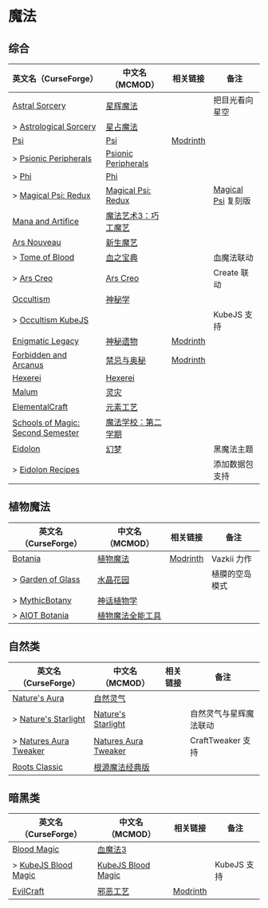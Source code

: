 # 魔法

## 综合

| 英文名（CurseForge）                                                                                               | 中文名（MCMOD）                                             | 相关链接                                               | 备注                                                      |
| ------------------------------------------------------------------------------------------------------------------ | ----------------------------------------------------------- | ------------------------------------------------------ | --------------------------------------------------------- |
| [Astral Sorcery](https://www.curseforge.com/minecraft/mc-mods/astral-sorcery)                                      | [星辉魔法](https://www.mcmod.cn/class/639.html)             |                                                        | 把目光看向星空                                            |
| > [Astrological Sorcery](https://www.curseforge.com/minecraft/mc-mods/astrological-sorcery)                        | [星占魔法](https://www.mcmod.cn/class/3253.html)            |                                                        |                                                           |
| [Psi](https://www.curseforge.com/minecraft/mc-mods/psi)                                                            | [Psi](https://www.mcmod.cn/class/470.html)                  | [Modrinth](https://modrinth.com/mod/psi)               |                                                           |
| > [Psionic Peripherals](https://www.curseforge.com/minecraft/mc-mods/psionic-peripherals)                          | [Psionic Peripherals](https://www.mcmod.cn/class/4711.html) |                                                        |                                                           |
| > [Phi](https://www.curseforge.com/minecraft/mc-mods/phi)                                                          | [Phi](https://www.mcmod.cn/class/5745.html)                 |                                                        |                                                           |
| > [Magical Psi: Redux](https://www.curseforge.com/minecraft/mc-mods/magical-psi-redux)                             | [Magical Psi: Redux](https://www.mcmod.cn/class/3659.html)  |                                                        | [Magical Psi](https://www.mcmod.cn/class/986.html) 复刻版 |
| [Mana and Artifice](https://www.curseforge.com/minecraft/mc-mods/mana-and-artifice)                                | [魔法艺术3：巧工魔艺](https://www.mcmod.cn/class/2773.html) |                                                        |                                                           |
| [Ars Nouveau](https://www.curseforge.com/minecraft/mc-mods/ars-nouveau)                                            | [新生魔艺](https://www.mcmod.cn/class/3468.html)            |                                                        |                                                           |
| > [Tome of Blood](https://www.curseforge.com/minecraft/mc-mods/tome-of-blood)                                      | [血之宝典](https://www.mcmod.cn/class/4673.html)            |                                                        | 血魔法联动                                                |
| > [Ars Creo](https://www.curseforge.com/minecraft/mc-mods/ars-creo)                                                | [Ars Creo](https://www.mcmod.cn/class/5617.html)            |                                                        | Create 联动                                               |
| [Occultism](https://www.curseforge.com/minecraft/mc-mods/occultism)                                                | [神秘学](https://www.mcmod.cn/class/3986.html)              |                                                        |                                                           |
| > [Occultism KubeJS](https://www.curseforge.com/minecraft/mc-mods/occultism-kubejs)                                |                                                             |                                                        | KubeJS 支持                                               |
| [Enigmatic Legacy](https://www.curseforge.com/minecraft/mc-mods/enigmatic-legacy)                                  | [神秘遗物](https://www.mcmod.cn/class/2239.html)            | [Modrinth](https://modrinth.com/mod/enigmatic-legacy)  |                                                           |
| [Forbidden and Arcanus](https://www.curseforge.com/minecraft/mc-mods/forbidden-arcanus)                            | [禁忌与奥秘](https://www.mcmod.cn/class/2226.html)          | [Modrinth](https://modrinth.com/mod/forbidden-arcanus) |                                                           |
| [Hexerei](https://www.curseforge.com/minecraft/mc-mods/hexerei)                                                    | [Hexerei](https://www.mcmod.cn/class/5238.html)             |                                                        |                                                           |
| [Malum](https://www.curseforge.com/minecraft/mc-mods/malum)                                                        | [灵灾](https://www.mcmod.cn/class/4712.html)                |                                                        |                                                           |
| [ElementalCraft](https://www.curseforge.com/minecraft/mc-mods/elemental-craft)                                     | [元素工艺](https://www.mcmod.cn/class/3504.html)            |                                                        |                                                           |
| [Schools of Magic: Second Semester](https://www.curseforge.com/minecraft/mc-mods/schools-of-magic-second-semester) | [魔法学校：第二学期](https://www.mcmod.cn/class/4549.html)  |                                                        |                                                           |
| [Eidolon](https://www.curseforge.com/minecraft/mc-mods/eidolon)                                                    | [幻梦](https://www.mcmod.cn/class/3469.html)                |                                                        | 黑魔法主题                                                |
| > [Eidolon Recipes](https://www.curseforge.com/minecraft/mc-mods/eidolon-recipes)                                  |                                                             |                                                        | 添加数据包支持                                            |

## 植物魔法

| 英文名（CurseForge）                                                                      | 中文名（MCMOD）                                          | 相关链接                                     | 备注           |
| ----------------------------------------------------------------------------------------- | -------------------------------------------------------- | -------------------------------------------- | -------------- |
| [Botania](https://www.curseforge.com/minecraft/mc-mods/botania)                           | [植物魔法](https://www.mcmod.cn/class/332.html)          | [Modrinth](https://modrinth.com/mod/botania) | Vazkii 力作    |
| > [Garden of Glass](https://www.curseforge.com/minecraft/mc-mods/botania-garden-of-glass) | [水晶花园](https://www.mcmod.cn/class/645.html)          |                                              | 植膜的空岛模式 |
| > [MythicBotany](https://www.curseforge.com/minecraft/mc-mods/mythicbotany)               | [神话植物学](https://www.mcmod.cn/class/3644.html)       |                                              |                |
| > [AIOT Botania](https://www.curseforge.com/minecraft/mc-mods/aiot-botania)               | [植物魔法全能工具](https://www.mcmod.cn/class/1544.html) |                                              |                |

## 自然类

| 英文名（CurseForge）                                                                       | 中文名（MCMOD）                                              | 相关链接 | 备注                   |
| ------------------------------------------------------------------------------------------ | ------------------------------------------------------------ | -------- | ---------------------- |
| [Nature's Aura](https://www.curseforge.com/minecraft/mc-mods/natures-aura)                 | [自然灵气](https://www.mcmod.cn/class/1547.html)             |          |                        |
| > [Nature's Starlight](https://www.curseforge.com/minecraft/mc-mods/natures-starlight)     | [Nature's Starlight](https://www.mcmod.cn/class/6299.html)   |          | 自然灵气与星辉魔法联动 |
| > [Natures Aura Tweaker](https://www.curseforge.com/minecraft/mc-mods/naturesaura_tweaker) | [Natures Aura Tweaker](https://www.mcmod.cn/class/5730.html) |          | CraftTweaker 支持      |
| [Roots Classic](https://www.curseforge.com/minecraft/mc-mods/roots-classic)                | [根源魔法经典版](https://www.mcmod.cn/class/1490.html)       |          |                        |

## 暗黑类

| 英文名（CurseForge）                                                                    | 中文名（MCMOD）                                            | 相关链接                                       | 备注        |
| --------------------------------------------------------------------------------------- | ---------------------------------------------------------- | ---------------------------------------------- | ----------- |
| [Blood Magic](https://www.curseforge.com/minecraft/mc-mods/blood-magic)                 | [血魔法3](https://www.mcmod.cn/class/5501.html)            |                                                |             |
| > [KubeJS Blood Magic](https://www.curseforge.com/minecraft/mc-mods/kubejs-blood-magic) | [KubeJS Blood Magic](https://www.mcmod.cn/class/5156.html) |                                                | KubeJS 支持 |
| [EvilCraft](https://www.curseforge.com/minecraft/mc-mods/evilcraft)                     | [邪恶工艺](https://www.mcmod.cn/class/352.html)            | [Modrinth](https://modrinth.com/mod/evilcraft) |             |
